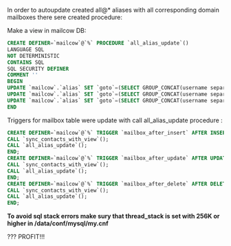In order to autoupdate created all@* aliases with all corresponding domain mailboxes there sere created procedure:

Make a view in mailcow DB:
```sql
CREATE DEFINER=`mailcow`@`%` PROCEDURE `all_alias_update`()
LANGUAGE SQL
NOT DETERMINISTIC
CONTAINS SQL
SQL SECURITY DEFINER
COMMENT ''
BEGIN
UPDATE `mailcow`.`alias` SET `goto`=(SELECT GROUP_CONCAT(username separator ',') FROM mailbox WHERE domain = 'kgilc.ru' AND active=1) WHERE  `address`='all@kgilc.ru';
UPDATE `mailcow`.`alias` SET `goto`=(SELECT GROUP_CONCAT(username separator ',') FROM mailbox WHERE domain = 'arcticdigital.ru' AND active=1) WHERE  `address`='all@arcticdigital.ru';
UPDATE `mailcow`.`alias` SET `goto`=(SELECT GROUP_CONCAT(username separator ',') FROM mailbox WHERE domain = 'karta51.ru' AND active=1) WHERE  `address`='all@karta51.ru';
END
```

Triggers for mailbox table were update with call all_alias_update procedure :
```sql
CREATE DEFINER=`mailcow`@`%` TRIGGER `mailbox_after_insert` AFTER INSERT ON `mailbox` FOR EACH ROW BEGIN
CALL `sync_contacts_with_view`();
CALL `all_alias_update`();
END;
CREATE DEFINER=`mailcow`@`%` TRIGGER `mailbox_after_update` AFTER UPDATE ON `mailbox` FOR EACH ROW BEGIN
CALL `sync_contacts_with_view`();
CALL `all_alias_update`();
END;
CREATE DEFINER=`mailcow`@`%` TRIGGER `mailbox_after_delete` AFTER DELETE ON `mailbox` FOR EACH ROW BEGIN
CALL `sync_contacts_with_view`();
CALL `all_alias_update`();
END;
```
**To avoid sql stack errors make surу that thread_stack is set with 256K or higher in /data/conf/mysql/my.cnf**

???
PROFIT!!!
